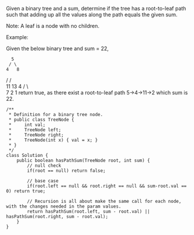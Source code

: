 Given a binary tree and a sum, determine if the tree has a root-to-leaf path such that adding up all the values along the path equals the given sum.

Note: A leaf is a node with no children.

Example:

Given the below binary tree and sum = 22,

      5
     / \
    4   8
   /   / \
  11  13  4
 /  \      \
7    2      1
return true, as there exist a root-to-leaf path 5->4->11->2 which sum is 22.

```
/**
 * Definition for a binary tree node.
 * public class TreeNode {
 *     int val;
 *     TreeNode left;
 *     TreeNode right;
 *     TreeNode(int x) { val = x; }
 * }
 */
class Solution {
    public boolean hasPathSum(TreeNode root, int sum) {
        // null check 
        if(root == null) return false;
        
        // base case
        if(root.left == null && root.right == null && sum-root.val == 0) return true;
        
        // Recursion is all about make the same call for each node, with the changes needed in the param values.
        return hasPathSum(root.left, sum - root.val) || hasPathSum(root.right, sum - root.val);
    }
}
```

